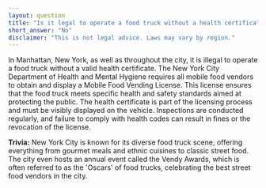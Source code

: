 ```yaml
---
layout: question
title: "Is it legal to operate a food truck without a health certificate in Manhattan, New York?"
short_answer: "No"
disclaimer: "This is not legal advice. Laws may vary by region."
---
```


In Manhattan, New York, as well as throughout the city, it is illegal to operate a food truck without a valid health certificate. The New York City Department of Health and Mental Hygiene requires all mobile food vendors to obtain and display a Mobile Food Vending License. This license ensures that the food truck meets specific health and safety standards aimed at protecting the public. The health certificate is part of the licensing process and must be visibly displayed on the vehicle. Inspections are conducted regularly, and failure to comply with health codes can result in fines or the revocation of the license.

**Trivia:** New York City is known for its diverse food truck scene, offering everything from gourmet meals and ethnic cuisines to classic street food. The city even hosts an annual event called the Vendy Awards, which is often referred to as the 'Oscars' of food trucks, celebrating the best street food vendors in the city.
